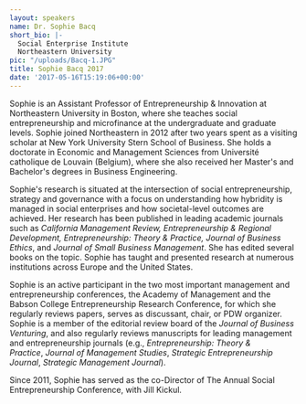 ```yaml
---
layout: speakers
name: Dr. Sophie Bacq
short_bio: |-
  Social Enterprise Institute  
  Northeastern University  
pic: "/uploads/Bacq-1.JPG"
title: Sophie Bacq 2017
date: '2017-05-16T15:19:06+00:00'
---
```

Sophie is an Assistant Professor of Entrepreneurship & Innovation at Northeastern University in Boston, where she teaches social entrepreneurship and microfinance at the undergraduate and graduate levels. Sophie joined Northeastern in 2012 after two years spent as a visiting scholar at New York University Stern School of Business. She holds a doctorate in Economic and Management Sciences from Université catholique de Louvain (Belgium), where she also received her Master's and Bachelor's degrees in Business Engineering.

Sophie's research is situated at the intersection of social entrepreneurship, strategy and governance with a focus on understanding how hybridity is managed in social enterprises and how societal-level outcomes are achieved. Her research has been published in leading academic journals such as *California Management Review, Entrepreneurship & Regional Development, Entrepreneurship: Theory & Practice, Journal of Business Ethics*, and *Journal of Small Business Management*. She has edited several books on the topic. Sophie has taught and presented research at numerous institutions across Europe and the United States.

Sophie is an active participant in the two most important management and entrepreneurship conferences, the Academy of Management and the Babson College Entrepreneurship Research Conference, for which she regularly reviews papers, serves as discussant, chair, or PDW organizer. Sophie is a member of the editorial review board of the *Journal of Business Venturing*, and also regularly reviews manuscripts for leading management and entrepreneurship journals (e.g., *Entrepreneurship: Theory & Practice*, *Journal of Management Studies*, *Strategic Entrepreneurship Journal*, *Strategic Management Journal*). 

Since 2011, Sophie has served as the co-Director of The Annual Social Entrepreneurship Conference, with Jill Kickul.

